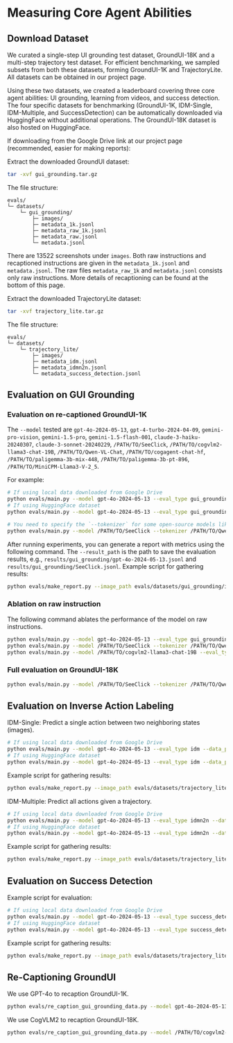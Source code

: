 # Measuring Core Agent Abilities

## Download Dataset

We curated a single-step UI grounding test dataset, GroundUI-18K and a multi-step trajectory test dataset. For efficient benchmarking, we sampled subsets from both these datasets, forming GroundUI-1K and TrajectoryLite. All datasets can be obtained in our project page.

Using these two datasets, we created a leaderboard covering three core agent abilities: UI grounding, learning from videos, and success detection. The four specific datasets for benchmarking (GroundUI-1K, IDM-Single, IDM-Multiple, and SuccessDetection) can be automatically downloaded via HuggingFace without additional operations. The GroundUI-18K dataset is also hosted on HuggingFace.

If downloading from the Google Drive link at our project page (recommended, easier for making reports):

Extract the downloaded GroundUI dataset:

```bash
tar -xvf gui_grounding.tar.gz
```

The file structure:

```
evals/
└─ datasets/
    └─ gui_grounding/
        ├─ images/
        ├─ metadata_1k.jsonl
        ├─ metadata_raw_1k.jsonl
        ├─ metadata_raw.jsonl
        └─ metadata.jsonl
```

There are 13522 screenshots under `images`. Both raw instructions and recaptioned instructions are given in the `metadata_1k.jsonl` and `metadata.jsonl`. The raw files `metadata_raw_1k` and `metadata.jsonl` consists only raw instructions. More details of recaptioning can be found at the bottom of this page.

Extract the downloaded TrajectoryLite dataset:

```bash
tar -xvf trajectory_lite.tar.gz
```

The file structure:

```
evals/
└─ datasets/
    └─ trajectory_lite/
        ├─ images/
        ├─ metadata_idm.jsonl
        ├─ metadata_idmn2n.jsonl
        └─ metadata_success_detection.jsonl
```

## Evaluation on GUI Grounding

### Evaluation on re-captioned GroundUI-1K

The `--model` tested are `gpt-4o-2024-05-13`, `gpt-4-turbo-2024-04-09`, `gemini-pro-vision`, `gemini-1.5-pro`, `gemini-1.5-flash-001`, `claude-3-haiku-20240307`, `claude-3-sonnet-20240229`, `/PATH/TO/SeeClick`, `/PATH/TO/cogvlm2-llama3-chat-19B`, `/PATH/TO/Qwen-VL-Chat`, `/PATH/TO/cogagent-chat-hf`, `/PATH/TO/paligemma-3b-mix-448`, `/PATH/TO/paligemma-3b-pt-896`, `/PATH/TO/MiniCPM-Llama3-V-2_5`.

For example:

```bash
# If using local data downloaded from Google Drive
python evals/main.py --model gpt-4o-2024-05-13 --eval_type gui_grounding --data_path evals/datasets/gui_grounding/metadata_1k.jsonl
# If using HuggingFace dataset
python evals/main.py --model gpt-4o-2024-05-13 --eval_type gui_grounding --data_path agent-studio/GroundUI-1K

# You need to specify the `--tokenizer` for some open-source models like SeeClick and Qwen-VL-Chat
python evals/main.py --model /PATH/TO/SeeClick --tokenizer /PATH/TO/Qwen-VL-Chat --eval_type gui_grounding --data_path evals/datasets/gui_grounding/metadata_raw_1k.jsonl
```

After running experiments, you can generate a report with metrics using the following command. The `--result_path` is the path to save the evaluation results, e.g., `results/gui_grounding/gpt-4o-2024-05-13.jsonl` and `results/gui_grounding/SeeClick.jsonl`. Example script for gathering results:

```bash
python evals/make_report.py --image_path evals/datasets/gui_grounding/images --result_path results/gui_grounding/gpt-4o-2024-05-13.jsonl
```

### Ablation on raw instruction

The following command ablates the performance of the model on raw instructions.

```bash
python evals/main.py --model gpt-4o-2024-05-13 --eval_type gui_grounding --data_path evals/datasets/gui_grounding/metadata_raw_1k.jsonl
python evals/main.py --model /PATH/TO/SeeClick --tokenizer /PATH/TO/Qwen-VL-Chat --eval_type gui_grounding --data_path evals/datasets/gui_grounding/metadata_raw_1k.jsonl
python evals/main.py --model /PATH/TO/cogvlm2-llama3-chat-19B --eval_type gui_grounding --data_path evals/datasets/gui_grounding/metadata_raw_1k.jsonl
```

### Full evaluation on GroundUI-18K

```bash
python evals/main.py --model /PATH/TO/SeeClick --tokenizer /PATH/TO/Qwen-VL-Chat --eval_type gui_grounding --data_path evals/datasets/gui_grounding/metadata_raw.jsonl
```

## Evaluation on Inverse Action Labeling

IDM-Single: Predict a single action between two neighboring states (images).

```bash
# If using local data downloaded from Google Drive
python evals/main.py --model gpt-4o-2024-05-13 --eval_type idm --data_path evals/datasets/trajectory_lite/metadata_idm.jsonl
# If using HuggingFace dataset
python evals/main.py --model gpt-4o-2024-05-13 --eval_type idm --data_path agent-studio/IDM-Single
```

Example script for gathering results:

```bash
python evals/make_report.py --image_path evals/datasets/trajectory_lite/images --result_path results/idm/claude-3-sonnet-20240229.jsonl
```

IDM-Multiple: Predict all actions given a trajectory.

```bash
# If using local data downloaded from Google Drive
python evals/main.py --model gpt-4o-2024-05-13 --eval_type idmn2n --data_path evals/datasets/trajectory_lite/metadata_idmn2n.jsonl
# If using HuggingFace dataset
python evals/main.py --model gpt-4o-2024-05-13 --eval_type idmn2n --data_path agent-studio/IDM-Multiple
```

Example script for gathering results:

```bash
python evals/make_report.py --image_path evals/datasets/trajectory_lite/images --result_path results/idmn2n/claude-3-sonnet-20240229.jsonl
```

## Evaluation on Success Detection

Example script for evaluation:

```bash
# If using local data downloaded from Google Drive
python evals/main.py --model gpt-4o-2024-05-13 --eval_type success_detection --data_path evals/datasets/trajectory_lite/metadata_success_detection.jsonl
# If using HuggingFace dataset
python evals/main.py --model gpt-4o-2024-05-13 --eval_type success_detection --data_path agent-studio/SuccessDetection
```

Example script for gathering results:

```bash
python evals/make_report.py --image_path evals/datasets/trajectory_lite/images --result_path results/success_detection/claude-3-sonnet-20240229.jsonl
```

## Re-Captioning GroundUI

We use GPT-4o to recaption GroundUI-1K.

```bash
python evals/re_caption_gui_grounding_data.py --model gpt-4o-2024-05-13 --data_path evals/datasets/gui_grounding/metadata_raw_1k.jsonl
```

We use CogVLM2 to recaption GroundUI-18K.

```bash
python evals/re_caption_gui_grounding_data.py --model /PATH/TO/cogvlm2-llama3-chat-19B --data_path evals/datasets/gui_grounding/metadata_raw.jsonl
```
